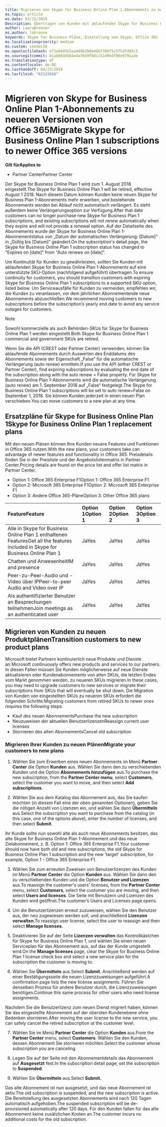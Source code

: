 ```yaml
---
title: Migrieren von Skype for Business Online Plan 1-Abonnements zu neueren Versionen von Office 365 | Partner Center
ms.topic: article
ms.date: 03/15/2019
Description: Übertragen von Kunden mit ablaufenden Skype for Business Online Plan 1-Abonnements auf eine unterstützte SKU-Option. Wir empfehlen, die Kunden zu veranlassen, vor dem jährlichen Abonnementende neue Abonnements abzuschließen.
author: LauraBrenner
ms.author: labrenne
keywords: Skype for Business-Pläne, Einstellung von Skype, Office 365
ms.localizationpriority: medium
ms.custom: seodec18
ms.openlocfilehash: e71e6b05b5ea489b2b6b486f388f5c575dfd02c5
ms.sourcegitcommit: b1ab80345b4e4af649fb8cc51d96d798e0791ade
ms.translationtype: HT
ms.contentlocale: de-DE
ms.lasthandoff: 04/23/2019
ms.locfileid: "62133916"
---
```

# <a name="migrate-skype-for-business-online-plan-1-subscriptions-to-newer-office-365-versions"></a><span data-ttu-id="e76ac-105">Migrieren von Skype for Business Online Plan 1-Abonnements zu neueren Versionen von Office 365</span><span class="sxs-lookup"><span data-stu-id="e76ac-105">Migrate Skype for Business Online Plan 1 subscriptions to newer Office 365 versions</span></span>

<span data-ttu-id="e76ac-106">**Gilt für**</span><span class="sxs-lookup"><span data-stu-id="e76ac-106">**Applies to**</span></span>

- <span data-ttu-id="e76ac-107">Partner Center</span><span class="sxs-lookup"><span data-stu-id="e76ac-107">Partner Center</span></span>

<span data-ttu-id="e76ac-108">Der Skype for Business Online Plan 1 wird zum 1. August 2018 eingestellt.</span><span class="sxs-lookup"><span data-stu-id="e76ac-108">The Skype for Business Online Plan 1 will be retired, effective August 1 2018.</span></span> <span data-ttu-id="e76ac-109">Nach diesem Datum können Kunden keine neuen Skype for Business Plan 1-Abonnements mehr erwerben, und bestehende Abonnements werden bei Ablauf nicht automatisch verlängert. Es steht außerdem keine Verlängerungsoption zur Verfügung.</span><span class="sxs-lookup"><span data-stu-id="e76ac-109">After that date customers can no longer purchase new Skype for Business Plan 1 subscriptions, and existing subscriptions will not renew automatically when they expire and will not provide a renewal option.</span></span> <span data-ttu-id="e76ac-110">Auf der Detailseite des Abonnements wurde der Skype for Business Online Plan 1-Abonnementstatus von „Datum der automatischen Verlängerung: [Datum]“ in „Gültig bis [Datum]“ geändert.</span><span class="sxs-lookup"><span data-stu-id="e76ac-110">On the subscription's detail page, the Skype for Business Online Plan 1 subscription status has changed to "Expires on [date]" from "Auto renews on [date]".</span></span>  

<span data-ttu-id="e76ac-111">Um Kontinuität für Kunden zu gewährleisten, sollten Sie Kunden mit ablaufenden Skype for Business Online Plan 1-Abonnements auf eine unterstützte SKU-Option (nachfolgend aufgeführt) übertragen.</span><span class="sxs-lookup"><span data-stu-id="e76ac-111">To ensure continuity for customers, you should transition customers with expiring Skype for Business Online Plan 1 subscriptions to a supported SKU option, listed below.</span></span> <span data-ttu-id="e76ac-112">Um Serviceausfälle für Kunden zu vermeiden, empfehlen wir, die Kunden zu veranlassen, vor dem jährlichen Abonnementende neue Abonnements abzuschließen.</span><span class="sxs-lookup"><span data-stu-id="e76ac-112">We recommend moving customers to new subscriptions before the subscription’s yearly end date to avoid any service outages for customers.</span></span> 

>[!NOTE]
><span data-ttu-id="e76ac-113">Sowohl kommerzielle als auch Behörden-SKUs für Skype for Business Online Plan 1 werden eingestellt.</span><span class="sxs-lookup"><span data-stu-id="e76ac-113">Both Skype for Business Online Plan 1 commercial and government SKUs are retired.</span></span>

<span data-ttu-id="e76ac-114">Wenn Sie die API (CREST oder Partner Center) verwenden, können Sie ablaufende Abonnements durch Auswerten des Enddatums des Abonnements sowie der Eigenschaft „False“ für die automatische Verlängerung (auto renew) ermitteln.</span><span class="sxs-lookup"><span data-stu-id="e76ac-114">If you use the API (either CREST or Partner Center), find expiring subscriptions by evaluating the end date of the subscription along with the auto renew = False property.</span></span> <span data-ttu-id="e76ac-115">Für Skype for Business Online Plan 1-Abonnements wird die automatische Verlängerung (auto renew) am 1. September 2018 auf „False“ festgelegt.</span><span class="sxs-lookup"><span data-stu-id="e76ac-115">The Skype for Business Online Plan 1 subscriptions will be set to auto renew=False on September 1, 2018.</span></span> <span data-ttu-id="e76ac-116">Sie können Kunden jederzeit in einen neuen Plan verschieben.</span><span class="sxs-lookup"><span data-stu-id="e76ac-116">You can move customers to a new plan at any time.</span></span> 

## <a name="skype-for-business-online-plan-1-replacement-plans"></a><span data-ttu-id="e76ac-117">Ersatzpläne für Skype for Business Online Plan 1</span><span class="sxs-lookup"><span data-stu-id="e76ac-117">Skype for Business Online Plan 1 replacement plans</span></span>

<span data-ttu-id="e76ac-118">Mit den neuen Plänen können Ihre Kunden neuere Features und Funktionen in Office 365 nutzen.</span><span class="sxs-lookup"><span data-stu-id="e76ac-118">With the new plans, your customers take can advantage of newer features and functionality in Office 365.</span></span> <span data-ttu-id="e76ac-119">Preisdetails finden Sie in der Preisliste und der Angebotslistenmatrix in Partner Center.</span><span class="sxs-lookup"><span data-stu-id="e76ac-119">Pricing details are found on the price list and offer list matrix in Partner Center.</span></span> 

- <span data-ttu-id="e76ac-120">Option 1: Office 365 Enterprise F1</span><span class="sxs-lookup"><span data-stu-id="e76ac-120">Option 1: Office 365 Enterprise F1</span></span>
- <span data-ttu-id="e76ac-121">Option 2: Microsoft 365 Enterprise F1</span><span class="sxs-lookup"><span data-stu-id="e76ac-121">Option 2: Microsoft 365 Enterprise F1</span></span>
- <span data-ttu-id="e76ac-122">Option 3: Andere Office 365-Pläne</span><span class="sxs-lookup"><span data-stu-id="e76ac-122">Option 3: Other Office 365 plans</span></span>

|<span data-ttu-id="e76ac-123">**Feature**</span><span class="sxs-lookup"><span data-stu-id="e76ac-123">**Feature**</span></span>    |<span data-ttu-id="e76ac-124">**Option 1**</span><span class="sxs-lookup"><span data-stu-id="e76ac-124">**Option 1**</span></span>   |<span data-ttu-id="e76ac-125">**Option 2**</span><span class="sxs-lookup"><span data-stu-id="e76ac-125">**Option 2**</span></span>   |<span data-ttu-id="e76ac-126">**Option 3**</span><span class="sxs-lookup"><span data-stu-id="e76ac-126">**Option 3**</span></span>   |
|:-----------------|:-----------------|:-------------|:------------|
|<span data-ttu-id="e76ac-127">Alle in Skype for Business Online Plan 1 enthaltenen Features</span><span class="sxs-lookup"><span data-stu-id="e76ac-127">Get all the features included in Skype for Business Online Plan 1</span></span>|<span data-ttu-id="e76ac-128">Ja</span><span class="sxs-lookup"><span data-stu-id="e76ac-128">Yes</span></span>   |<span data-ttu-id="e76ac-129">Ja</span><span class="sxs-lookup"><span data-stu-id="e76ac-129">Yes</span></span>   |<span data-ttu-id="e76ac-130">Ja</span><span class="sxs-lookup"><span data-stu-id="e76ac-130">Yes</span></span>   |
|<span data-ttu-id="e76ac-131">Chatten und Anwesenheit</span><span class="sxs-lookup"><span data-stu-id="e76ac-131">IM and presence</span></span> |<span data-ttu-id="e76ac-132">Ja</span><span class="sxs-lookup"><span data-stu-id="e76ac-132">Yes</span></span>   |<span data-ttu-id="e76ac-133">Ja</span><span class="sxs-lookup"><span data-stu-id="e76ac-133">Yes</span></span>   |<span data-ttu-id="e76ac-134">Ja</span><span class="sxs-lookup"><span data-stu-id="e76ac-134">Yes</span></span>   |
|<span data-ttu-id="e76ac-135">Peer-zu-Peer-Audio und -Video über IP</span><span class="sxs-lookup"><span data-stu-id="e76ac-135">Peer-to-peer Audio and Video over IP</span></span>|<span data-ttu-id="e76ac-136">Ja</span><span class="sxs-lookup"><span data-stu-id="e76ac-136">Yes</span></span>   |<span data-ttu-id="e76ac-137">Ja</span><span class="sxs-lookup"><span data-stu-id="e76ac-137">Yes</span></span>   |<span data-ttu-id="e76ac-138">Ja</span><span class="sxs-lookup"><span data-stu-id="e76ac-138">Yes</span></span>   
|<span data-ttu-id="e76ac-139">Als authentifizierter Benutzer an Besprechungen teilnehmen</span><span class="sxs-lookup"><span data-stu-id="e76ac-139">Join meetings as an authenticated user</span></span>| <span data-ttu-id="e76ac-140">Ja</span><span class="sxs-lookup"><span data-stu-id="e76ac-140">Yes</span></span>   |<span data-ttu-id="e76ac-141">Ja</span><span class="sxs-lookup"><span data-stu-id="e76ac-141">Yes</span></span>   |<span data-ttu-id="e76ac-142">Ja</span><span class="sxs-lookup"><span data-stu-id="e76ac-142">Yes</span></span>   |

## <a name="transition-customers-to-new-product-plans"></a><span data-ttu-id="e76ac-143">Migrieren von Kunden zu neuen Produktplänen</span><span class="sxs-lookup"><span data-stu-id="e76ac-143">Transition customers to new product plans</span></span>

<span data-ttu-id="e76ac-144">Microsoft bietet Partnern kontinuierlich neue Produkte und Dienste an.</span><span class="sxs-lookup"><span data-stu-id="e76ac-144">Microsoft continuously offers new products and services to our partners.</span></span> <span data-ttu-id="e76ac-145">In diesen Fällen müssen Sie Kunden möglicherweise auf neue Dienste aktualisieren oder Kundenabonnements von alten SKUs, die letzten Endes vom Markt genommen werden, zu neueren SKUs migrieren.</span><span class="sxs-lookup"><span data-stu-id="e76ac-145">In these cases, you may need to upgrade customers to new services or migrate their subscriptions from SKUs that will eventually be shut down.</span></span> <span data-ttu-id="e76ac-146">Die Migration von Kunden von eingestellten SKUs zu neueren SKUs erfordert die folgenden Schritte:</span><span class="sxs-lookup"><span data-stu-id="e76ac-146">Migrating customers from retired SKUs to newer ones requires the following steps:</span></span>

- <span data-ttu-id="e76ac-147">Kauf des neuen Abonnements</span><span class="sxs-lookup"><span data-stu-id="e76ac-147">Purchase the new subscription</span></span>
- <span data-ttu-id="e76ac-148">Neuzuweisen der aktuellen Benutzerlizenzen</span><span class="sxs-lookup"><span data-stu-id="e76ac-148">Reassign current user licenses</span></span>
- <span data-ttu-id="e76ac-149">Stornieren des alten Abonnements</span><span class="sxs-lookup"><span data-stu-id="e76ac-149">Cancel old subscription</span></span>

### <a name="migrate-your-customers-to-new-plans"></a><span data-ttu-id="e76ac-150">Migrieren Ihrer Kunden zu neuen Plänen</span><span class="sxs-lookup"><span data-stu-id="e76ac-150">Migrate your customers to new plans</span></span>

1. <span data-ttu-id="e76ac-151">Wählen Sie zum Erwerben eines neuen Abonnements im Menü **Partner Center** die Option **Kunden** aus. Wählen Sie dann den zu verschiebenden Kunden und die Option **Abonnements hinzufügen** aus.</span><span class="sxs-lookup"><span data-stu-id="e76ac-151">To purchase the new subscription, from the **Partner Center menu**, select **Customers**, select the customer you want to move, and then select **Add subscriptions**.</span></span>

2. <span data-ttu-id="e76ac-152">Wählen Sie aus dem Katalog das Abonnement aus, das Sie kaufen möchten (in diesem Fall eine der oben genannten Optionen), geben Sie die nötigen Anzahl von Lizenzen ein, und wählen Sie dann **Übermitteln** aus.</span><span class="sxs-lookup"><span data-stu-id="e76ac-152">Select the subscription you want to purchase from the catalog (in this case, one of the options above), enter the number of licenses, and then select **Submit**.</span></span> 

<span data-ttu-id="e76ac-153">Ihr Kunde sollte nun sowohl alte als auch neue Abonnements besitzen, das alte Skype for Business Online Plan 1-Abonnement und das neue Zielabonnement, z. B. Option 1: Office 365 Enterprise F1.</span><span class="sxs-lookup"><span data-stu-id="e76ac-153">Your customer should now have both old and new subscriptions, the old Skype for Business Online Plan 1  subscription and the new ‘target’ subscription, for example, Option 1 - Office 365 Enterprise F1.</span></span>

3. <span data-ttu-id="e76ac-154">Wählen Sie zum erneuten Zuweisen von Benutzerlizenzen des Kunden im Menü **Partner Center** die Option **Kunden** aus. Wählen Sie dann den zu verschiebenden Kunden und die Option **Benutzer und Lizenzen** aus.</span><span class="sxs-lookup"><span data-stu-id="e76ac-154">To reassign the customer's users' licenses, from the **Partner Center** menu, select **Customers**, select the customer you are moving, and then select **Users and licenses**.</span></span> <span data-ttu-id="e76ac-155">Die Seite mit Benutzern und Lizenzen des Kunden wird geöffnet.</span><span class="sxs-lookup"><span data-stu-id="e76ac-155">The customer’s Users and Licenses page opens.</span></span>

4. <span data-ttu-id="e76ac-156">Um die Benutzerlizenzen erneut zuzuweisen, wählen Sie den Benutzer aus, der neu zugewiesen werden soll, und anschließend **Lizenzen verwalten**.</span><span class="sxs-lookup"><span data-stu-id="e76ac-156">To reassign user license, select the user to reassign and then select **Manage licenses.**</span></span>

5. <span data-ttu-id="e76ac-157">Deaktivieren Sie auf der Seite **Lizenzen verwalten** das Kontrollkästchen für Skype for Business Online Plan 1, und wählen Sie einen neuen Serviceplan für das Abonnement aus, auf das der Kunde umgestellt wird.</span><span class="sxs-lookup"><span data-stu-id="e76ac-157">On the **Manage licenses** page, clear the Skype for Business Online Plan 1 license check box and select a new service plan for the subscription the customer is moving to.</span></span>

6. <span data-ttu-id="e76ac-158">Wählen Sie **Übermitteln** aus.</span><span class="sxs-lookup"><span data-stu-id="e76ac-158">Select **Submit**.</span></span> <span data-ttu-id="e76ac-159">Anschließend werden auf einer Bestätigungsseite die neuen Lizenzzuweisungen aufgeführt.</span><span class="sxs-lookup"><span data-stu-id="e76ac-159">A confirmation page lists the new license assignments.</span></span> <span data-ttu-id="e76ac-160">Führen Sie denselben Prozess für andere Benutzer durch, die Lizenzzuweisungen benötigen.</span><span class="sxs-lookup"><span data-stu-id="e76ac-160">Continue this same process for other users who need license assignments.</span></span>

<span data-ttu-id="e76ac-161">Nachdem Sie die Benutzerlizenz zum neuen Dienst migriert haben, können Sie das eingestellte Abonnement auf der obersten Kundenebene ohne Bedenken stornieren.</span><span class="sxs-lookup"><span data-stu-id="e76ac-161">After moving the user license to the new service, you can safely cancel the retired subscription at the customer level.</span></span>

7. <span data-ttu-id="e76ac-162">Wählen Sie im Menü **Partner Center** die Option **Kunden** aus.</span><span class="sxs-lookup"><span data-stu-id="e76ac-162">From the **Partner Center** menu, select **Customers**.</span></span> <span data-ttu-id="e76ac-163">Wählen Sie den Kunden, dessen Abonnement Sie stornieren möchten.</span><span class="sxs-lookup"><span data-stu-id="e76ac-163">Select the customer whose subscription you are canceling.</span></span>

8. <span data-ttu-id="e76ac-164">Legen Sie auf der Seite mit den Abonnementdetails das Abonnement auf **Ausgesetzt** fest.</span><span class="sxs-lookup"><span data-stu-id="e76ac-164">In the subscription detail page, set the subscription to **Suspended**.</span></span>

9. <span data-ttu-id="e76ac-165">Wählen Sie **Übermitteln** aus.</span><span class="sxs-lookup"><span data-stu-id="e76ac-165">Select **Submit.**</span></span>

<span data-ttu-id="e76ac-166">Das alte Abonnement ist nun ausgesetzt, und das neue Abonnement ist aktiv.</span><span class="sxs-lookup"><span data-stu-id="e76ac-166">The old subscription is suspended, and the new subscription is active.</span></span> <span data-ttu-id="e76ac-167">Die Bereitstellung des ausgesetzten Abonnements wird nach 120 Tagen automatisch aufgehoben.</span><span class="sxs-lookup"><span data-stu-id="e76ac-167">The suspended subscription will be de-provisioned automatically after 120 days.</span></span> <span data-ttu-id="e76ac-168">Für den Kunden fallen für das alte Abonnement keine zusätzlichen Kosten an.</span><span class="sxs-lookup"><span data-stu-id="e76ac-168">The customer incurs no additional costs for the old subscription.</span></span>

